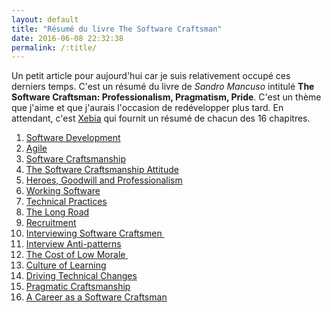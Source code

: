 ```yaml
---
layout: default
title: "Résumé du livre The Software Craftsman"
date: 2016-06-08 22:32:38
permalink: /:title/
---
```

Un petit article pour aujourd'hui car je suis relativement occupé ces derniers temps. C'est un résumé du livre de *Sandro Mancuso* intitulé **The Software Craftsman: Professionalism, Pragmatism, Pride**. C'est un thème que j'aime et que j'aurais l'occasion de redévelopper plus tard. En attendant, c'est [Xebia](http://blog.xebia.fr/) qui fournit un résumé de chacun des 16 chapitres.

<!--excerpt-->

1.  [Software Development](http://blog.xebia.fr/2014/09/24/chaque-semaine-decouvrez-un-chapitre-du-livre-de-sandro-sur-le-craftsmanship)
2.  [Agile](http://blog.xebia.fr/2014/09/30/chaque-semaine-decouvrez-un-chapitre-du-livre-de-sandro-mancuso-sur-le-craftsmanship-chapitre-2)
3.  [Software Craftsmanship](http://blog.xebia.fr/2014/10/21/chapitre-3-du-livre-de-sandro-mancuso-sur-le-craftsmanship)
4.  [The Software Craftsmanship Attitude](http://blog.xebia.fr/2014/10/28/chapitre-4-du-livre-de-sandro-mancuso-sur-le-software-craftsmanship)
5.  [Heroes, Goodwill and Professionalism](http://blog.xebia.fr/2014/11/04/chapitre-5-du-livre-de-sandro-mancuso-sur-le-software-craftsmanship/)
6.  [Working Software](http://blog.xebia.fr/2014/11/18/chapitre-6-du-livre-de-sandro-mancuso-sur-le-software-craftsmanship/)
7.  [Technical Practices](http://blog.xebia.fr/2014/11/25/chapitre-7-du-livre-de-sandro-mancuso-sur-le-software-craftsmanship/)
8.  [The Long Road](http://blog.xebia.fr/2014/12/05/chapitre-8-du-livre-de-sandro-mancuso-sur-le-software-craftsmanship/)
9.  [Recruitment](http://blog.xebia.fr/2014/12/17/chapitre-9-du-livre-de-sandro-mancuso-sur-le-software-craftsmanship/)
10.  [Interviewing Software Craftsmen ](http://blog.xebia.fr/2015/02/03/chapitre-10-du-livre-de-sandro-mancuso-sur-le-software-craftsmanship/)
11.  [Interview Anti-patterns](http://blog.xebia.fr/2015/02/10/chapitre-11-du-livre-de-sandro-mancuso-sur-le-software-craftsmanship/)
12.  [The Cost of Low Morale](http://blog.xebia.fr/2015/02/17/chapitre-12-du-livre-de-sandro-mancuso-sur-le-software-craftsmanship)[ ](http://blog.xebia.fr/2015/02/17/chapitre-12-du-livre-de-sandro-mancuso-sur-le-software-craftsmanship)
13.  [Culture of Learning](http://blog.xebia.fr/2015/02/24/chapitre-13-du-livre-de-sandro-mancuso-sur-le-software-craftsmanship/)
14.  [Driving Technical Changes](http://blog.xebia.fr/2015/03/03/chapitre-14-du-livre-de-sandro-mancuso-sur-le-software-craftsmanship)
15.  [Pragmatic Craftsmanship](http://blog.xebia.fr/2015/03/10/chapitre-15-du-livre-de-sandro-mancuso-sur-le-software-craftsmanship)
16.  [A Career as a Software Craftsman](http://blog.xebia.fr/2015/03/17/chapitre-16-du-livre-de-sandro-mancuso-sur-le-software-craftsmanship/)